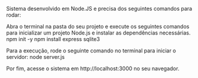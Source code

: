 Sistema desenvolvido em Node.JS e precisa dos seguintes comandos para rodar:

Abra o terminal na pasta do seu projeto e execute os seguintes comandos para inicializar um projeto Node.js e instalar as dependências necessárias.
npm init -y
npm install express sqlite3

Para a execução, rode o seguinte comando no terminal para iniciar o servidor:
node server.js

Por fim, acesse o sistema em http://localhost:3000 no seu navegador.
